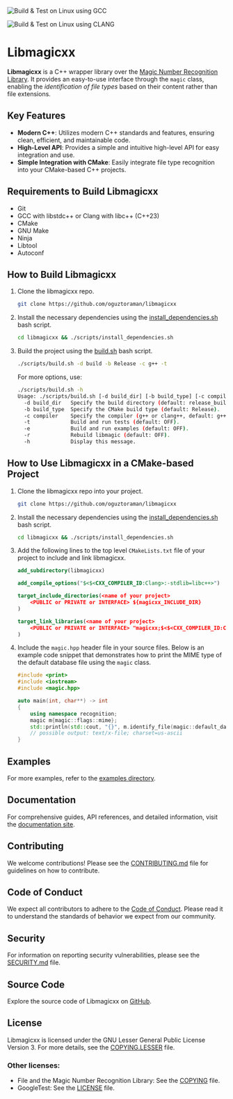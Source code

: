 ![Build & Test on Linux using GCC](https://github.com/oguztoraman/libmagicxx/actions/workflows/build_and_test_on_linux_using_gcc.yml/badge.svg)

![Build & Test on Linux using CLANG](https://github.com/oguztoraman/libmagicxx/actions/workflows/build_and_test_on_linux_using_clang.yml/badge.svg)

# Libmagicxx

**Libmagicxx** is a C++ wrapper library over the [Magic Number Recognition Library](https://github.com/file/file#readme-for-file1-command-and-the-libmagic3-library). It provides an easy-to-use interface through the `magic` class, enabling the *identification of file types* based on their content rather than file extensions.

## Key Features

+ **Modern C++**: Utilizes modern C++ standards and features, ensuring clean, efficient, and maintainable code.
+ **High-Level API**: Provides a simple and intuitive high-level API for easy integration and use.
+ **Simple Integration with CMake**: Easily integrate file type recognition into your CMake-based C++ projects.

## Requirements to Build Libmagicxx

+ Git
+ GCC with libstdc++ or Clang with libc++ (C++23)
+ CMake
+ GNU Make
+ Ninja
+ Libtool
+ Autoconf

## How to Build Libmagicxx

1. Clone the libmagicxx repo.

    ```bash
    git clone https://github.com/oguztoraman/libmagicxx
    ```

2. Install the necessary dependencies using the [install_dependencies.sh](https://github.com/oguztoraman/libmagicxx/blob/main/scripts/install_dependencies.sh) bash script.

    ```bash
    cd libmagicxx && ./scripts/install_dependencies.sh
    ```

3. Build the project using the [build.sh](https://github.com/oguztoraman/libmagicxx/blob/main/scripts/build.sh) bash script.

    ```bash
    ./scripts/build.sh -d build -b Release -c g++ -t
    ```

    For more options, use:

    ```bash
    ./scripts/build.sh -h
    Usage: ./scripts/build.sh [-d build_dir] [-b build_type] [-c compiler] [-t] [-e] [-h]
      -d build_dir   Specify the build directory (default: release_build).
      -b build_type  Specify the CMake build type (default: Release).
      -c compiler    Specify the compiler (g++ or clang++, default: g++).
      -t             Build and run tests (default: OFF).
      -e             Build and run examples (default: OFF).
      -r             Rebuild libmagic (default: OFF).
      -h             Display this message.
    ```

## How to Use Libmagicxx in a CMake-based Project

1. Clone the libmagicxx repo into your project.

    ```bash
    git clone https://github.com/oguztoraman/libmagicxx
    ```

2. Install the necessary dependencies using the [install_dependencies.sh](https://github.com/oguztoraman/libmagicxx/blob/main/scripts/install_dependencies.sh) bash script.

    ```bash
    cd libmagicxx && ./scripts/install_dependencies.sh
    ```

3. Add the following lines to the top level `CMakeLists.txt` file of your project to include and link libmagicxx.

    ```cmake
    add_subdirectory(libmagicxx)

    add_compile_options("$<$<CXX_COMPILER_ID:Clang>:-stdlib=libc++>")

    target_include_directories(<name of your project>
        <PUBLIC or PRIVATE or INTERFACE> ${magicxx_INCLUDE_DIR}
    )

    target_link_libraries(<name of your project>
        <PUBLIC or PRIVATE or INTERFACE> "magicxx;$<$<CXX_COMPILER_ID:Clang>:c++>"
    )
    ```

4. Include the `magic.hpp` header file in your source files. Below is an example code snippet that demonstrates how to print the MIME type of the default database file using the `magic` class.

    ```cpp
    #include <print>
    #include <iostream>
    #include <magic.hpp>

    auto main(int, char**) -> int
    {
        using namespace recognition;
        magic m{magic::flags::mime};
        std::println(std::cout, "{}", m.identify_file(magic::default_database_file));
        // possible output: text/x-file; charset=us-ascii
    }
    ```

## Examples

For more examples, refer to the [examples directory](https://github.com/oguztoraman/libmagicxx/tree/main/examples).

## Documentation

For comprehensive guides, API references, and detailed information, visit the [documentation site](https://oguztoraman.github.io/libmagicxx/).

## Contributing

We welcome contributions! Please see the [CONTRIBUTING.md](https://github.com/oguztoraman/libmagicxx/blob/main/CONTRIBUTING.md) file for guidelines on how to contribute.

## Code of Conduct

We expect all contributors to adhere to the [Code of Conduct](https://github.com/oguztoraman/libmagicxx/blob/main/CODE_OF_CONDUCT.md). Please read it to understand the standards of behavior we expect from our community.

## Security

For information on reporting security vulnerabilities, please see the [SECURITY.md](https://github.com/oguztoraman/libmagicxx/blob/main/SECURITY.md) file.

## Source Code

Explore the source code of Libmagicxx on [GitHub](https://github.com/oguztoraman/libmagicxx).

## License

Libmagicxx is licensed under the GNU Lesser General Public License Version 3. For more details, see the [COPYING.LESSER](https://github.com/oguztoraman/libmagicxx/blob/main/COPYING.LESSER) file.

### Other licenses:
+ File and the Magic Number Recognition Library: See the [COPYING](https://github.com/file/file/blob/master/COPYING) file.
+ GoogleTest: See the [LICENSE](https://github.com/google/googletest/blob/main/LICENSE) file.
